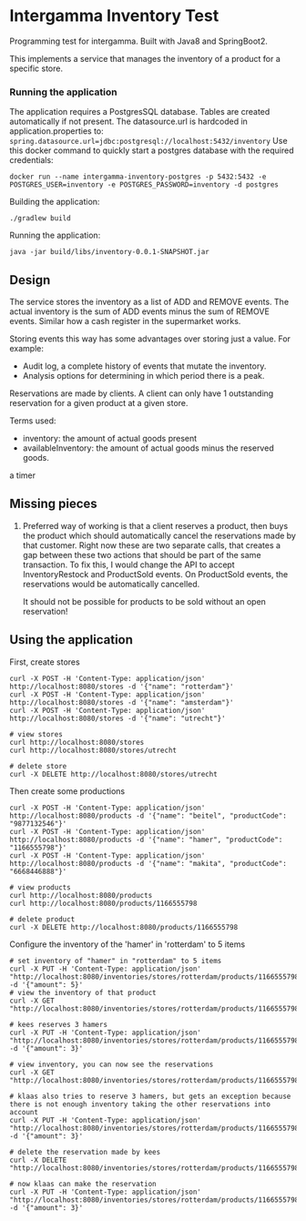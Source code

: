 # Intergamma Inventory Test

Programming test for intergamma. Built with Java8 and SpringBoot2.

This implements a service that manages the inventory of a product for a specific store. 

### Running the application

The application requires a PostgresSQL database. Tables are created automatically if not present. 
The datasource.url is hardcoded in application.properties to: `spring.datasource.url=jdbc:postgresql://localhost:5432/inventory`
Use this docker command to quickly start a postgres database with the required credentials:

    docker run --name intergamma-inventory-postgres -p 5432:5432 -e POSTGRES_USER=inventory -e POSTGRES_PASSWORD=inventory -d postgres

Building the application:

    ./gradlew build
    
Running the application:

    java -jar build/libs/inventory-0.0.1-SNAPSHOT.jar

## Design

The service stores the inventory as a list of ADD and REMOVE events. The actual inventory is the sum of ADD events minus
the sum of REMOVE events. Similar how a cash register in the supermarket works. 

Storing events this way has some advantages over storing just a value. For example:
- Audit log, a complete history of events that mutate the inventory.
- Analysis options for determining in which period there is a peak.

Reservations are made by clients. A client can only have 1 outstanding reservation for a given product at a given
store. 

Terms used:

- inventory: the amount of actual goods present
- availableInventory: the amount of actual goods minus the reserved goods.

a timer 

## Missing pieces

1. Preferred way of working is that a client reserves a product, then buys the product which should automatically cancel the 
   reservations made by that customer. Right now these are two separate calls, that creates a gap between these two actions
   that should be part of the same transaction. To fix this, I would change the API to accept InventoryRestock and ProductSold
   events. On ProductSold events, the reservations would be automatically cancelled. 
   
   It should not be possible for products to be sold without an open reservation!

## Using the application

First, create stores

    curl -X POST -H 'Content-Type: application/json' http://localhost:8080/stores -d '{"name": "rotterdam"}'
    curl -X POST -H 'Content-Type: application/json' http://localhost:8080/stores -d '{"name": "amsterdam"}'
    curl -X POST -H 'Content-Type: application/json' http://localhost:8080/stores -d '{"name": "utrecht"}'
    
    # view stores
    curl http://localhost:8080/stores
    curl http://localhost:8080/stores/utrecht
    
    # delete store
    curl -X DELETE http://localhost:8080/stores/utrecht
    
Then create some productions 

    curl -X POST -H 'Content-Type: application/json' http://localhost:8080/products -d '{"name": "beitel", "productCode": "9877132546"}'
    curl -X POST -H 'Content-Type: application/json' http://localhost:8080/products -d '{"name": "hamer", "productCode": "1166555798"}'
    curl -X POST -H 'Content-Type: application/json' http://localhost:8080/products -d '{"name": "makita", "productCode": "6668446888"}'
    
    # view products
    curl http://localhost:8080/products
    curl http://localhost:8080/products/1166555798
    
    # delete product
    curl -X DELETE http://localhost:8080/products/1166555798
    
Configure the inventory of the 'hamer' in 'rotterdam' to 5 items

    # set inventory of "hamer" in "rotterdam" to 5 items
    curl -X PUT -H 'Content-Type: application/json' "http://localhost:8080/inventories/stores/rotterdam/products/1166555798" -d '{"amount": 5}'
    # view the inventory of that product
    curl -X GET "http://localhost:8080/inventories/stores/rotterdam/products/1166555798"
    
    # kees reserves 3 hamers
    curl -X PUT -H 'Content-Type: application/json' "http://localhost:8080/inventories/stores/rotterdam/products/1166555798/reservations/kees" -d '{"amount": 3}'
    
    # view inventory, you can now see the reservations
    curl -X GET "http://localhost:8080/inventories/stores/rotterdam/products/1166555798"
    
    # klaas also tries to reserve 3 hamers, but gets an exception because there is not enough inventory taking the other reservations into account
    curl -X PUT -H 'Content-Type: application/json' "http://localhost:8080/inventories/stores/rotterdam/products/1166555798/reservations/klaas" -d '{"amount": 3}'
    
    # delete the reservation made by kees
    curl -X DELETE  "http://localhost:8080/inventories/stores/rotterdam/products/1166555798/reservations/kees"
    
    # now klaas can make the reservation
    curl -X PUT -H 'Content-Type: application/json' "http://localhost:8080/inventories/stores/rotterdam/products/1166555798/reservations/kees" -d '{"amount": 3}'
    
    